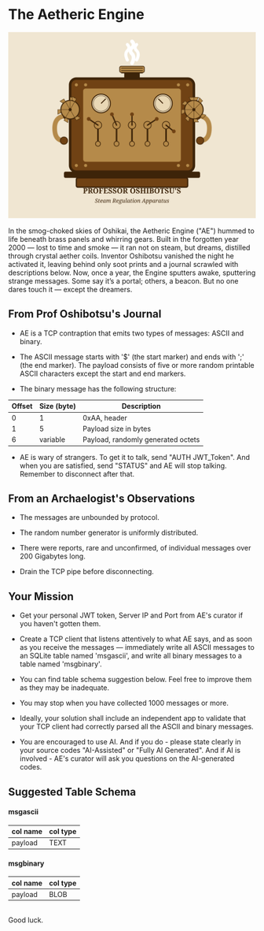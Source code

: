 # The Aetheric Engine

<p align="center">
  <img src="https://github.com/Oshikatsu-Labo/AethericEngineDoc/blob/main/ae.svg" alt="Responsive SVG" />
</p>

In the smog-choked skies of Oshikai, the Aetheric Engine ("AE") hummed to life beneath brass panels and whirring gears. Built in the forgotten year 2000 — lost to time and smoke — it ran not on steam, but dreams, distilled through crystal aether coils. Inventor Oshibotsu vanished the night he activated it, leaving behind only soot prints and a journal scrawled with descriptions below. Now, once a year, the Engine sputters awake, sputtering strange messages. Some say it’s a portal; others, a beacon. But no one dares touch it — except the dreamers.

## From Prof Oshibotsu's Journal

- AE is a TCP contraption that emits two types of messages: ASCII and binary.

- The ASCII message starts with '$' (the start marker) and ends with ';' (the end marker). The payload consists of five or more random printable ASCII characters except the start and end markers.

- The binary message has the following structure:

| Offset | Size (byte) | Description                        |
|--------|-------------|------------------------------------|
| 0      | 1           | 0xAA, header                       |
| 1      | 5           | Payload size in bytes              |
| 6      | variable    | Payload, randomly generated octets |

- AE is wary of strangers. To get it to talk, send "AUTH JWT_Token". And when you are satisfied, send "STATUS" and AE will stop talking. Remember to disconnect after that.
  
## From an Archaelogist's Observations

- The messages are unbounded by protocol.

- The random number generator is uniformly distributed.

- There were reports, rare and unconfirmed, of individual messages over 200 Gigabytes long.

- Drain the TCP pipe before disconnecting.

## Your Mission

- Get your personal JWT token, Server IP and Port from AE's curator if you haven't gotten them.

- Create a TCP client that listens attentively to what AE says, and as soon as you receive the messages — immediately write all ASCII messages to an SQLite table named 'msgascii', and write all binary messages to a table named 'msgbinary'.

- You can find table schema suggestion below. Feel free to improve them as they may be inadequate.

- You may stop when you have collected 1000 messages or more.

- Ideally, your solution shall include an independent app to validate that your TCP client had correctly parsed all the ASCII and binary messages.

- You are encouraged to use AI. And if you do - please state clearly in your source codes "AI-Assisted" or "Fully AI Generated". And if AI is involved - AE's curator will ask you questions on the AI-generated codes.

## Suggested Table Schema

#### msgascii
| col name | col type       |
|----------|----------------|
| payload  | TEXT           |

#### msgbinary
| col name | col type       |
|----------|----------------|
| payload  | BLOB           |

<br/>
Good luck.
